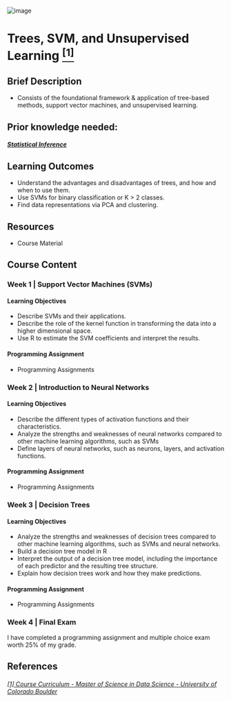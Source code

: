 ![image](https://github.com/laithrasheed/DTSA5304_Fundamentals_of_Data_Visualization/assets/124019127/031aa6ba-746d-459b-8eb0-3fdde64eac4b)

#   Trees, SVM, and Unsupervised Learning [<sup>[1]</sup>](#reference-1)				

## Brief Description

- Consists of the foundational framework & application of tree-based methods, support vector machines, and unsupervised learning.


## Prior knowledge needed: 
##### [Statistical Inference](https://github.com/laithrasheed/MSDS_Program_Private/tree/main/Data%20Science%20Foundations/Statistical%20Inference)


## Learning Outcomes

- Understand the advantages and disadvantages of trees, and how and when to use them. 
- Use SVMs for binary classification or K > 2 classes.
- Find data representations via PCA and clustering.

## Resources

- Course Material

## Course Content


### Week 1 |  Support Vector Machines (SVMs)


#### Learning Objectives

- Describe SVMs and their applications.
- Describe the role of the kernel function in transforming the data into a higher dimensional space.
- Use R to estimate the SVM coefficients and interpret the results.

#### Programming Assignment

- Programming Assignments 

### Week 2   |  Introduction to Neural Networks


#### Learning Objectives

- Describe the different types of activation functions and their characteristics.
- Analyze the strengths and weaknesses of neural networks compared to other machine learning algorithms, such as SVMs
- Define layers of neural networks, such as neurons, layers, and activation functions.

#### Programming Assignment

- Programming Assignments  

### Week 3 | Decision Trees


#### Learning Objectives

- Analyze the strengths and weaknesses of decision trees compared to other machine learning algorithms, such as SVMs and neural networks.
- Build a decision tree model in R
- Interpret the output of a decision tree model, including the importance of each predictor and the resulting tree structure.
- Explain how decision trees work and how they make predictions.

#### Programming Assignment

- Programming Assignments 
   

### Week 4 |  Final Exam

I have completed a programming assignment and multiple choice exam worth 25% of my grade.



## References
###### <a name="reference-1"></a>[[1] Course Curriculum - Master of Science in Data Science - University of Colorado Boulder](https://www.colorado.edu/program/data-science/coursera/curriculum/dtsa5022)
